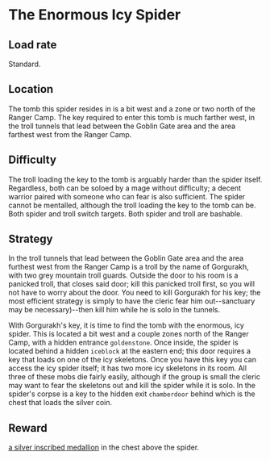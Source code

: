 # The Enormous Icy Spider

## Load rate

Standard.

## Location

The tomb this spider resides in is a bit west and a zone or two north of the
Ranger Camp. The key required to enter this tomb is much farther west, in the
troll tunnels that lead between the Goblin Gate area and the area farthest west
from the Ranger Camp.

## Difficulty

The troll loading the key to the tomb is arguably harder than the spider
itself. Regardless, both can be soloed by a mage without difficulty; a decent
warrior paired with someone who can fear is also sufficient. The spider cannot
be mentalled, although the troll loading the key to the tomb can be. Both
spider and troll switch targets. Both spider and troll are bashable.

## Strategy

In the troll tunnels that lead between the Goblin Gate area and the area
furthest west from the Ranger Camp is a troll by the name of Gorgurakh, with
two grey mountain troll guards. Outside the door to his room is a panicked
troll, that closes said door; kill this panicked troll first, so you will not
have to worry about the door. You need to kill Gorgurakh for his key; the most
efficient strategy is simply to have the cleric fear him out--sanctuary may be
necessary)--then kill him while he is solo in the tunnels.

With Gorgurakh's key, it is time to find the tomb with the enormous, icy
spider. This is located a bit west and a couple zones north of the Ranger
Camp, with a hidden entrance `goldenstone`. Once inside, the spider is located
behind a hidden `iceblock` at the eastern end; this door requires a key that
loads on one of the icy skeletons. Once you have this key you can access the
icy spider itself; it has two more icy skeletons in its room. All three of
these mobs die fairly easily, although if the group is small the cleric may
want to fear the skeletons out and kill the spider while it is solo. In the
spider's corpse is a key to the hidden exit `chamberdoor` behind which is the
chest that loads the silver coin.

## Reward

[a silver inscribed medallion](/items/clothing.md#a-silver-inscribed-medallion)
in the chest above the spider.
